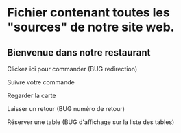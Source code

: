 # Fichier contenant toutes les "sources" de notre site web.

## Bienvenue dans notre restaurant 

Clickez ici pour commander (BUG redirection)

Suivre votre commande

Regarder la carte

Laisser un retour (BUG numéro de retour)

Réserver une table (BUG d'affichage sur la liste des tables)

